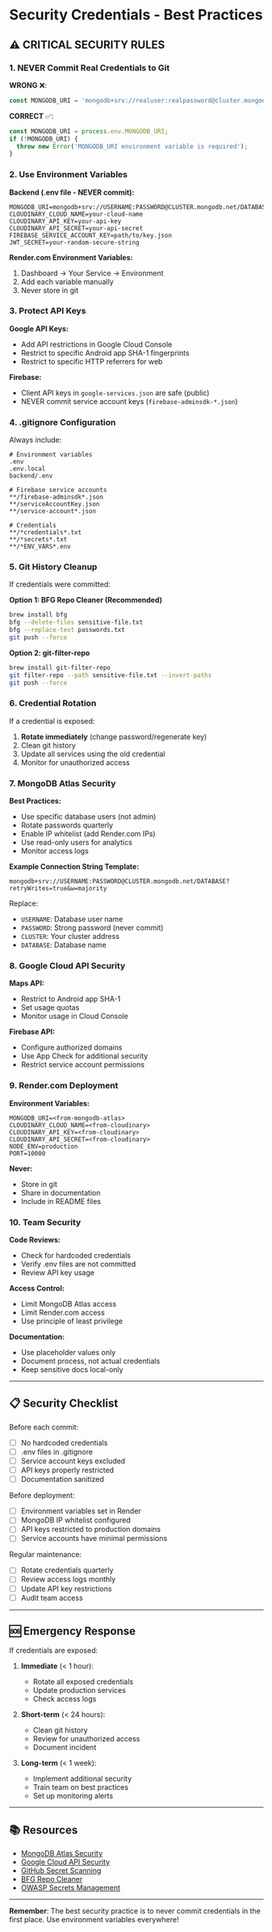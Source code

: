 # Security Credentials - Best Practices

## ⚠️ CRITICAL SECURITY RULES

### 1. NEVER Commit Real Credentials to Git

**WRONG** ❌:
```javascript
const MONGODB_URI = 'mongodb+srv://realuser:realpassword@cluster.mongodb.net/database';
```

**CORRECT** ✅:
```javascript
const MONGODB_URI = process.env.MONGODB_URI;
if (!MONGODB_URI) {
  throw new Error('MONGODB_URI environment variable is required');
}
```

### 2. Use Environment Variables

**Backend (.env file - NEVER commit):**
```env
MONGODB_URI=mongodb+srv://USERNAME:PASSWORD@CLUSTER.mongodb.net/DATABASE
CLOUDINARY_CLOUD_NAME=your-cloud-name
CLOUDINARY_API_KEY=your-api-key
CLOUDINARY_API_SECRET=your-api-secret
FIREBASE_SERVICE_ACCOUNT_KEY=path/to/key.json
JWT_SECRET=your-random-secure-string
```

**Render.com Environment Variables:**
1. Dashboard → Your Service → Environment
2. Add each variable manually
3. Never store in git

### 3. Protect API Keys

**Google API Keys:**
- Add API restrictions in Google Cloud Console
- Restrict to specific Android app SHA-1 fingerprints
- Restrict to specific HTTP referrers for web

**Firebase:**
- Client API keys in `google-services.json` are safe (public)
- NEVER commit service account keys (`firebase-adminsdk-*.json`)

### 4. .gitignore Configuration

Always include:
```
# Environment variables
.env
.env.local
backend/.env

# Firebase service accounts
**/firebase-adminsdk*.json
**/serviceAccountKey.json
**/service-account*.json

# Credentials
**/*credentials*.txt
**/*secrets*.txt
**/*ENV_VARS*.env
```

### 5. Git History Cleanup

If credentials were committed:

**Option 1: BFG Repo Cleaner (Recommended)**
```bash
brew install bfg
bfg --delete-files sensitive-file.txt
bfg --replace-text passwords.txt
git push --force
```

**Option 2: git-filter-repo**
```bash
brew install git-filter-repo
git filter-repo --path sensitive-file.txt --invert-paths
git push --force
```

### 6. Credential Rotation

If a credential is exposed:
1. **Rotate immediately** (change password/regenerate key)
2. Clean git history
3. Update all services using the old credential
4. Monitor for unauthorized access

### 7. MongoDB Atlas Security

**Best Practices:**
- Use specific database users (not admin)
- Rotate passwords quarterly
- Enable IP whitelist (add Render.com IPs)
- Use read-only users for analytics
- Monitor access logs

**Example Connection String Template:**
```
mongodb+srv://USERNAME:PASSWORD@CLUSTER.mongodb.net/DATABASE?retryWrites=true&w=majority
```

Replace:
- `USERNAME`: Database user name
- `PASSWORD`: Strong password (never commit)
- `CLUSTER`: Your cluster address
- `DATABASE`: Database name

### 8. Google Cloud API Security

**Maps API:**
- Restrict to Android app SHA-1
- Set usage quotas
- Monitor usage in Cloud Console

**Firebase API:**
- Configure authorized domains
- Use App Check for additional security
- Restrict service account permissions

### 9. Render.com Deployment

**Environment Variables:**
```
MONGODB_URI=<from-mongodb-atlas>
CLOUDINARY_CLOUD_NAME=<from-cloudinary>
CLOUDINARY_API_KEY=<from-cloudinary>
CLOUDINARY_API_SECRET=<from-cloudinary>
NODE_ENV=production
PORT=10000
```

**Never:**
- Store in git
- Share in documentation
- Include in README files

### 10. Team Security

**Code Reviews:**
- Check for hardcoded credentials
- Verify .env files are not committed
- Review API key usage

**Access Control:**
- Limit MongoDB Atlas access
- Limit Render.com access
- Use principle of least privilege

**Documentation:**
- Use placeholder values only
- Document process, not actual credentials
- Keep sensitive docs local-only

---

## 📋 Security Checklist

Before each commit:
- [ ] No hardcoded credentials
- [ ] .env files in .gitignore
- [ ] Service account keys excluded
- [ ] API keys properly restricted
- [ ] Documentation sanitized

Before deployment:
- [ ] Environment variables set in Render
- [ ] MongoDB IP whitelist configured
- [ ] API keys restricted to production domains
- [ ] Service accounts have minimal permissions

Regular maintenance:
- [ ] Rotate credentials quarterly
- [ ] Review access logs monthly
- [ ] Update API key restrictions
- [ ] Audit team access

---

## 🆘 Emergency Response

If credentials are exposed:

1. **Immediate** (< 1 hour):
   - Rotate all exposed credentials
   - Update production services
   - Check access logs

2. **Short-term** (< 24 hours):
   - Clean git history
   - Review for unauthorized access
   - Document incident

3. **Long-term** (< 1 week):
   - Implement additional security
   - Train team on best practices
   - Set up monitoring alerts

---

## 📚 Resources

- [MongoDB Atlas Security](https://docs.atlas.mongodb.com/security/)
- [Google Cloud API Security](https://cloud.google.com/docs/security)
- [GitHub Secret Scanning](https://docs.github.com/en/code-security/secret-scanning)
- [BFG Repo Cleaner](https://rtyley.github.io/bfg-repo-cleaner/)
- [OWASP Secrets Management](https://owasp.org/www-community/vulnerabilities/Use_of_hard-coded_password)

---

**Remember**: The best security practice is to never commit credentials in the first place. Use environment variables everywhere!
